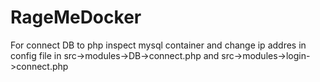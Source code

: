 # RageMeDocker


For connect DB to php inspect mysql container and change ip addres in config file in src->modules->DB->connect.php and src->modules->login->connect.php
